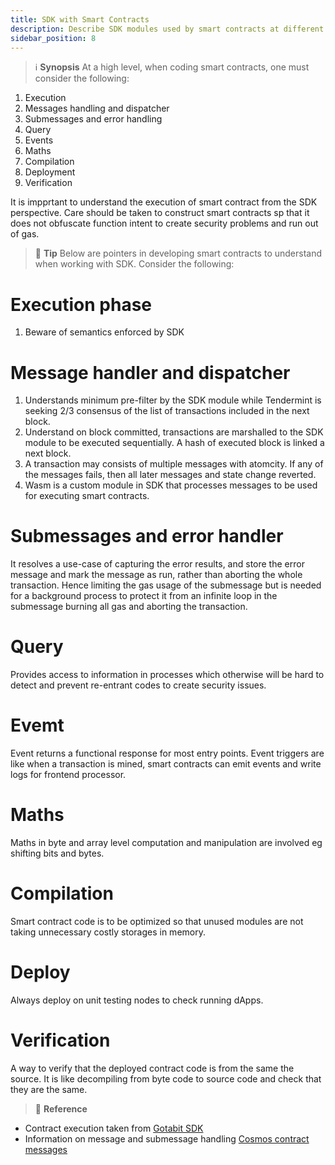 ```yaml
---
title: SDK with Smart Contracts
description: Describe SDK modules used by smart contracts at different phases
sidebar_position: 8
---
```

>:information_source: **Synopsis** 
At a high level, when coding smart contracts, one must consider the following:
1. Execution
1. Messages handling and dispatcher
1. Submessages and error handling
1. Query
1. Events
1. Maths
1. Compilation
1. Deployment
1. Verification

It is impprtant to understand the execution of smart contract from the SDK perspective. Care should be taken to construct smart contracts sp that it does not obfuscate function intent to create security problems and run out of gas. 

>:memo: **Tip** 
Below are pointers in developing smart contracts to understand when working with SDK. Consider the following:

# Execution phase
1. Beware of semantics enforced by SDK

# Message handler and dispatcher
1. Understands minimum pre-filter by the SDK module while Tendermint is seeking 2/3 consensus of the list of transactions included in the next block.
1. Understand on block committed, transactions are marshalled to the SDK module to be executed sequentially. A hash of executed block is linked a next block.
1. A transaction may consists of multiple messages with atomcity. If any of the messages fails, then all later messages and state change reverted. 
1. Wasm is a custom module in SDK that processes messages to be used for executing smart contracts.

# Submessages and error handler
It resolves a use-case of capturing the error results, and store the error message and mark the message as run, rather than aborting the whole transaction. Hence limiting the gas usage of the submessage but is needed for a background process to protect it from an infinite loop in the submessage burning all gas and aborting the transaction.

# Query
Provides access to information in processes which otherwise will be hard to detect and prevent re-entrant codes to create security issues.

# Evemt
Event returns a functional response for most entry points.  Event triggers are like when a transaction is mined, smart contracts can emit events and write logs for frontend processor.

# Maths
Maths in byte and array level computation and manipulation are involved eg shifting bits and bytes.

# Compilation
Smart contract code is to be optimized so that unused modules are not taking unnecessary costly storages in memory.

# Deploy
Always deploy on unit testing nodes to check running dApps.

# Verification
A way to verify that the deployed contract code is from the same the source. It is like decompiling from byte code to source code and check that they are the same.


>:memo: **Reference** 
- Contract execution taken from [Gotabit SDK](https://docs.cosmwasm.com/docs/smart-contracts/contract-semantics)
- Information on message and submessage handling [Cosmos contract messages](https://docs.cosmwasm.com/docs/smart-contracts/message/message)
